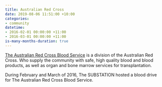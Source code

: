 ```yaml
---
title: Australian Red Cross
date: 2019-08-06 11:51:00 +10:00
categories:
- community
datetime:
- 2016-02-01 00:00:00 +11:00
- 2016-03-01 00:00:00 +11:00
is-many-months-duration: true
---
```


[The Australian Red Cross Blood Service](https://www.donateblood.com.au/) is a division of the Australian Red Cross. Who supply the community with safe, high quality blood and blood products, as well as organ and bone marrow services for transplantation. 

During February and March of 2016, The SUBSTATION hosted a blood drive for The Australian Red Cross Blood Service. 